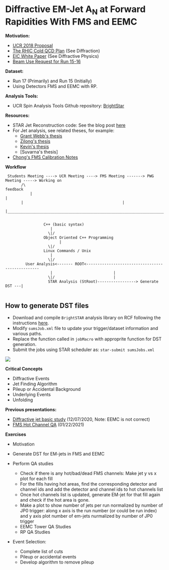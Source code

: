 Diffractive EM-Jet A<sub>N</sub> at Forward Rapidities With FMS and EEMC
=====================================================================

**Motivation:**
- [UCR 2018 Proposal](https://drive.google.com/drive/folders/1X9isx8UUJv5uCBU-iLMtw54VqaNt92zA)
- [The RHIC Cold QCD Plan](https://arxiv.org/pdf/1602.03922.pdf) (See Diffraction) 
- [EIC White Paper](https://arxiv.org/pdf/1212.1701.pdf) (See Diffractive Physics)
- [Beam Use Request for Run 15-16]()


**Dataset:**
- Run 17 (Primarily) and Run 15 (Initially)
- Using Detectors FMS and EEMC with RP.

**Analysis Tools:**
- UCR Spin Analysis Tools Github repository: [BrightStar](https://github.com/latifkabir/BrightSTAR)

**Resources:**
- STAR Jet Reconstruction code: See the blog post [here](https://drupal.star.bnl.gov/STAR/blog/gdwebb/running-jet-code) 
- For Jet analysis, see related theses, for example:
  - [Grant Webb's thesis](https://drupal.star.bnl.gov/STAR/files/main_2.pdf) 
  - [Zilong's thesis](https://drupal.star.bnl.gov/STAR/system/files/Zilong_Chang_TAMU_Thesis.pdf)
  - [Kevin's thesis](https://drupal.star.bnl.gov/STAR/files/KevinAdkinsThesis_Final.pdf)
  - [Suvarna's thesis]
- [Chong's FMS Calibration Notes](https://drupal.star.bnl.gov/STAR/starnotes/private/psn0735)


**Workflow**

```
 Students Meeting ----> UCR Meeting ----> FMS Meeting -------> PWG Meeting -----> Working on
   	   /\ 	    	      	      	    			     	     	    feedback
     	   | 	    	      	      	    			     	     	    	|   
	   |				         					|
	   |____________________________________________________________________________|
	   	   

			     C++ (basic syntax)
				    |
				   \|/
			     Object Oriented C++ Programming
			     	    |
				   \|/
			     Linux Commands / Unix    
				    |
				   \|/
	     User Analysis<------- ROOT<-------------------------------------------------
				    |							|
				   \|/							|						
			       STAR Analysis (StRoot)-----------------> Generate DST ---|   
                                 
```

How to generate DST files
-----------------------------

- Download and compile `BrightSTAR` analysis library on RCF following the instructions [here](https://github.com/latifkabir/BrightSTAR).
- Modify `sumsJob.xml` file to update your trigger/dataset information and various paths.
- Replace the function called in `jobMacro` with approprite function for DST generation.
- Submit the jobs using STAR scheduler as: `star-submit sumsJobs.xml`


![](Analysis_Workflow_EMjet_AN.jpg)

**Critical Concepts**

- Diffractive Events
- Jet Finding Algorithm
- Pileup or Accidental Background
- Underlying Events
- Unfolding

**Previous presentations:**

- [Diffractive jet basic study](https://drive.google.com/file/d/1FAP7NyflAx0lDKqFWk_NFi8_L_M2mF3h/view?usp=sharing) (12/07/2020, Note: EEMC is not correct)
- [FMS Hot Channel QA](https://drive.google.com/file/d/1QWTYkr4dsgWogJ9amSMzELmPnDHZq_Fu/view?usp=sharing) (01/22/2021)


**Exercises**

- Motivation

- Generate DST for EM-jets in FMS and EEMC

- Perform QA studies
   - Check if there is any hot/bad/dead FMS channels: Make jet y vs x plot for each fill
   - For the fills having hot areas, find the corresponding detector and channel ids and add the detector and channel ids to hot channels list
   - Once hot channels list is updated, generate EM-jet for that fill again and check if the hot area is gone.
   - Make a plot to show number of jets per run normalized by number of JP0 trigger: along x axis is the run number (or could be run index) and y axis plot number of em-jets nurmalized by number of JP0 trigger
   - EEMC Tower QA Studies
   - RP QA Studies

- Event Selection:
  - Complete list of cuts
  - Pileup or accidental events
  - Develop algorithm to remove pileup 



   
   
   





